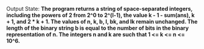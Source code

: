 Output State: **The program returns a string of space-separated integers, including the powers of 2 from 2^0 to 2^(l-1), the value k - 1 - sum(ans), k + 1, and 2 * k + 1. The values of n, k, b, l, bk, and lk remain unchanged. The length of the binary string b is equal to the number of bits in the binary representation of n. The integers n and k are such that 1 <= k <= n <= 10^6.**